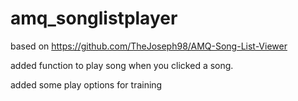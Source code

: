# amq_songlistplayer

based on https://github.com/TheJoseph98/AMQ-Song-List-Viewer

added function to play song when you clicked a song.

added some play options for training

